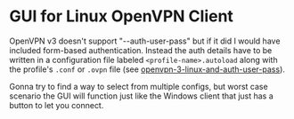 # GUI for Linux OpenVPN Client  

OpenVPN v3 doesn't support "--auth-user-pass" but if it did I would have included form-based authentication. Instead the auth details have to be written in a configuration file labeled `<profile-name>.autoload` along with the profile's `.conf` or `.ovpn` file (see [openvpn-3-linux-and-auth-user-pass](https://openvpn.net/blog/openvpn-3-linux-and-auth-user-pass/)).  

Gonna try to find a way to select from multiple configs, but worst case scenario the GUI will function just like the Windows client that just has a button to let you connect.  

 
